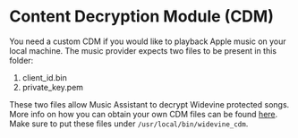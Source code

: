 # Content Decryption Module (CDM)
You need a custom CDM if you would like to playback Apple music on your local machine. The music provider expects two files to be present in this folder:

1. client_id.bin
2. private_key.pem

These two files allow Music Assistant to decrypt Widevine protected songs. More info on how you can obtain your own CDM files can be found [here](https://www.ismailzai.com/blog/picking-the-widevine-locks). Make sure to put these files under `/usr/local/bin/widevine_cdm`.

